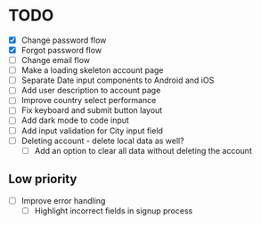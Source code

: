 # TODO

- [x] Change password flow
- [x] Forgot password flow
- [ ] Change email flow
- [ ] Make a loading skeleton account page
- [ ] Separate Date input components to Android and iOS
- [ ] Add user description to account page
- [ ] Improve country select performance
- [ ] Fix keyboard and submit button layout
- [ ] Add dark mode to code input
- [ ] Add input validation for City input field
- [ ] Deleting account - delete local data as well?
  - [ ] Add an option to clear all data without deleting the account

## Low priority

- [ ] Improve error handling
  - [ ] Highlight incorrect fields in signup process
